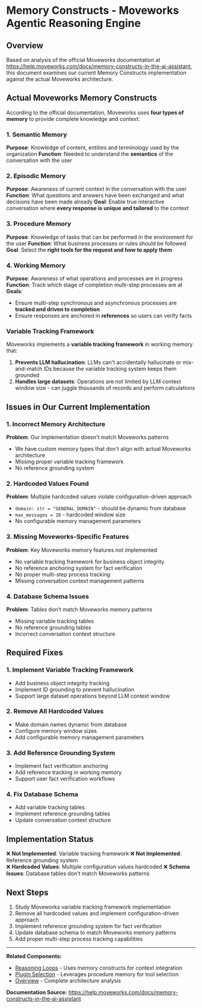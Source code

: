 # Memory Constructs - Moveworks Agentic Reasoning Engine

## Overview

Based on analysis of the official Moveworks documentation at https://help.moveworks.com/docs/memory-constructs-in-the-ai-assistant, this document examines our current Memory Constructs implementation against the actual Moveworks architecture.

## Actual Moveworks Memory Constructs

According to the official documentation, Moveworks uses **four types of memory** to provide complete knowledge and context:

### 1. Semantic Memory
**Purpose**: Knowledge of content, entities and terminology used by the organization
**Function**: Needed to understand the **semantics** of the conversation with the user

### 2. Episodic Memory  
**Purpose**: Awareness of current context in the conversation with the user
**Function**: What questions and answers have been exchanged and what decisions have been made already
**Goal**: Enable true interactive conversation where **every response is unique and tailored** to the context

### 3. Procedure Memory
**Purpose**: Knowledge of tasks that can be performed in the environment for the user
**Function**: What business processes or rules should be followed
**Goal**: Select the **right tools for the request and how to apply them**

### 4. Working Memory
**Purpose**: Awareness of what operations and processes are in progress
**Function**: Track which stage of completion multi-step processes are at
**Goals**: 
- Ensure multi-step synchronous and asynchronous processes are **tracked and driven to completion**
- Ensure responses are anchored in **references** so users can verify facts

### Variable Tracking Framework
Moveworks implements a **variable tracking framework** in working memory that:
1. **Prevents LLM hallucination**: LLMs can't accidentally hallucinate or mix-and-match IDs because the variable tracking system keeps them grounded
2. **Handles large datasets**: Operations are not limited by LLM context window size - can juggle thousands of records and perform calculations

## Issues in Our Current Implementation

### 1. Incorrect Memory Architecture
**Problem**: Our implementation doesn't match Moveworks patterns
- We have custom memory types that don't align with actual Moveworks architecture
- Missing proper variable tracking framework
- No reference grounding system

### 2. Hardcoded Values Found
**Problem**: Multiple hardcoded values violate configuration-driven approach
- `domain: str = "GENERAL_DOMAIN"` - should be dynamic from database
- `max_messages = 20` - hardcoded window size
- No configurable memory management parameters

### 3. Missing Moveworks-Specific Features
**Problem**: Key Moveworks memory features not implemented
- No variable tracking framework for business object integrity
- No reference anchoring system for fact verification
- No proper multi-step process tracking
- Missing conversation context management patterns

### 4. Database Schema Issues
**Problem**: Tables don't match Moveworks memory patterns
- Missing variable tracking tables
- No reference grounding tables
- Incorrect conversation context structure

## Required Fixes

### 1. Implement Variable Tracking Framework
- Add business object integrity tracking
- Implement ID grounding to prevent hallucination
- Support large dataset operations beyond LLM context window

### 2. Remove All Hardcoded Values
- Make domain names dynamic from database
- Configure memory window sizes
- Add configurable memory management parameters

### 3. Add Reference Grounding System
- Implement fact verification anchoring
- Add reference tracking in working memory
- Support user fact verification workflows

### 4. Fix Database Schema
- Add variable tracking tables
- Implement reference grounding tables
- Update conversation context structure

## Implementation Status
❌ **Not Implemented**: Variable tracking framework
❌ **Not Implemented**: Reference grounding system  
❌ **Hardcoded Values**: Multiple configuration values hardcoded
❌ **Schema Issues**: Database tables don't match Moveworks patterns

## Next Steps
1. Study Moveworks variable tracking framework implementation
2. Remove all hardcoded values and implement configuration-driven approach
3. Implement reference grounding system for fact verification
4. Update database schema to match Moveworks memory patterns
5. Add proper multi-step process tracking capabilities

---

**Related Components:**
- [Reasoning Loops](./reasoning-loops.md) - Uses memory constructs for context integration
- [Plugin Selection](./plugin-selection.md) - Leverages procedure memory for tool selection
- [Overview](./moveworks-agentic-reasoning-overview.md) - Complete architecture analysis

**Documentation Source:** https://help.moveworks.com/docs/memory-constructs-in-the-ai-assistant
